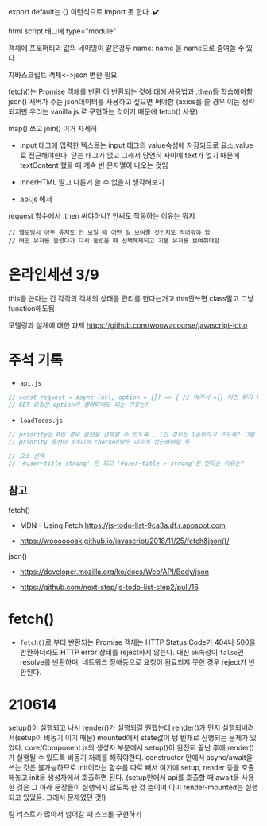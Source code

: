 export default는 {} 이런식으로 import 못 한다. ✔️

html script 태그에 type="module"

객체에 프로퍼티와 값의 네이밍이 같은경우
name: name
을
name으로 줄여쓸 수 있다

자바스크립트 객체<->json 변환 필요

fetch()는 Promise 객체를 반환
이 반환되는 것에 대해 사용법과 .then등 학습해야함
json() 서버가 주는 json데이터를 사용하고 싶으면 써야함
(axios를 쓸 경우 이는 생략되지만 우리는 vanilla js 로 구현하는 것이기 때문에 fetch() 사용)

map() 쓰고 join() 이거 자세히

- input 태그에 입력한 텍스트는 input 태그의 value속성에 저장되므로 요소.value로 접근해야한다. 닫는 태그가 없고 그래서 당연히 사이에 text가 없기 때문에 textContent 했을 때 계속 빈 문자열이 나오는 것임

- innerHTML 말고 다른거 쓸 수 없을지 생각해보기

- api.js 에서

request 함수에서 .then 써야하나? 안써도 작동하는 이유는 뭐지

    // 웹로딩시 아무 유저도 안 보일 때 어떤 걸 보여줄 것인지도 적어줘야 함
    // 어떤 유저를 눌렀다가 다시 눌렀을 때 선택해제되고 기본 유저를 보여줘야함

# 온라인세션 3/9

this를 쓴다는 건 각각의 객체의 상태를 관리를 한다는거고
this안쓰면 class말고 그냥 function해도됨

모델링과 설계에 대한 과제
https://github.com/woowacourse/javascript-lotto

# 주석 기록

- `api.js`

```js
// const request = async (url, option = {}) => { // 여기서 ={} 이건 뭐지 디폴트 매개변수 표현방법중에 이렇게 중괄호로 표현하면 뭐지!
// GET 요청은 option이 생략되어도 되는 이유는?
```

- `loadTodos.js`

```js
// priority는 0인 경우 옵션을 선택할 수 있도록 , 1인 경우는 1순위라고 뜨도록? 그럼 1순위일 때 혹시 수정은 어떻게 하나
// priority 옵션이 3개니까 checked랑은 다르게 접근해야할 듯

// 요소 선택
// '#user-title strong' 은 되고 '#user-title > strong'은 안되는 이유는?
```

## 참고

fetch()

- MDN - Using Fetch https://js-todo-list-9ca3a.df.r.appspot.com

- https://wooooooak.github.io/javascript/2018/11/25/fetch&json()/

json()

- https://developer.mozilla.org/ko/docs/Web/API/Body/json

- https://github.com/next-step/js-todo-list-step2/pull/16

# fetch()

- `fetch()`로 부터 반환되는 Promise 객체는 HTTP Status Code가 404나 500을 반환하더라도 HTTP error 상태를 reject하지 않는다. 대신 `ok`속성이 `false`인 resolve를 반환하며, 네트워크 장애등으로 요청이 완료되지 못한 경우 reject가 반환된다.

# 210614

setup()이 실행되고 나서 render()가 실행되길 원했는데 render()가 먼저 실행되버려서(setup이 비동기 이기 때문) mounted에서 state값이 텅 빈채로 진행되는 문제가 있었다.
core/Component.js의 생성자 부분에서 setup()이 완전히 끝난 후에 render()가 실행될 수 있도록 비동기 처리를 해줘야한다. constructor 안에서 async/await을 쓰는 것은 불가능하므로 init이라는 함수를 따로 빼서 여기에 setup, render 등을 호출해놓고 init을 생성자에서 호출하면 된다.
(setup안에서 api를 호출할 때 await을 사용한 것은 그 아래 문장들이 실행되지 않도록 한 것 뿐이며 이미 render-mounted는 실행되고 있었음. 그래서 문제였던 것!)

팀 리스트가 많아서 넘어갈 때 스크롤 구현하기
